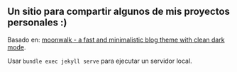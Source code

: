 ## Un sitio para compartir algunos de mis proyectos personales :)

Basado en: [moonwalk - a fast and minimalistic blog theme with clean dark mode](https://github.com/abhinavs/moonwalk/fork).

Usar `bundle exec jekyll serve` para ejecutar un servidor local.